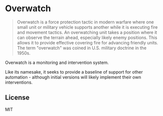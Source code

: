 # Overwatch

> Overwatch is a force protection tactic in modern warfare where one small unit or military vehicle supports another while it is executing fire and movement tactics.
> An overwatching unit takes a position where it can observe the terrain ahead, especially likely enemy positions.
> This allows it to provide effective covering fire for advancing friendly units.
> The term "overwatch" was coined in U.S. military doctrine in the 1950s.

Overwatch is a monitoring and intervention system.

Like its namesake, it seeks to provide a baseline of support for other automation - although initial versions will likely implement their own interventions.

## License

MIT
